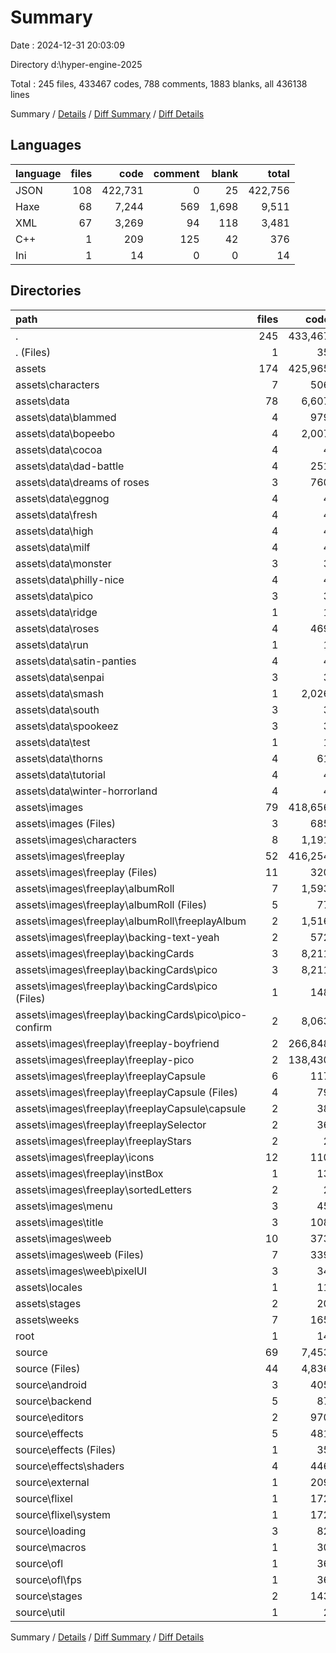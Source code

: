 # Summary

Date : 2024-12-31 20:03:09

Directory d:\\hyper-engine-2025

Total : 245 files,  433467 codes, 788 comments, 1883 blanks, all 436138 lines

Summary / [Details](details.md) / [Diff Summary](diff.md) / [Diff Details](diff-details.md)

## Languages
| language | files | code | comment | blank | total |
| :--- | ---: | ---: | ---: | ---: | ---: |
| JSON | 108 | 422,731 | 0 | 25 | 422,756 |
| Haxe | 68 | 7,244 | 569 | 1,698 | 9,511 |
| XML | 67 | 3,269 | 94 | 118 | 3,481 |
| C++ | 1 | 209 | 125 | 42 | 376 |
| Ini | 1 | 14 | 0 | 0 | 14 |

## Directories
| path | files | code | comment | blank | total |
| :--- | ---: | ---: | ---: | ---: | ---: |
| . | 245 | 433,467 | 788 | 1,883 | 436,138 |
| . (Files) | 1 | 35 | 22 | 29 | 86 |
| assets | 174 | 425,965 | 72 | 114 | 426,151 |
| assets\\characters | 7 | 506 | 0 | 0 | 506 |
| assets\\data | 78 | 6,607 | 0 | 1 | 6,608 |
| assets\\data\\blammed | 4 | 979 | 0 | 0 | 979 |
| assets\\data\\bopeebo | 4 | 2,007 | 0 | 0 | 2,007 |
| assets\\data\\cocoa | 4 | 4 | 0 | 0 | 4 |
| assets\\data\\dad-battle | 4 | 251 | 0 | 0 | 251 |
| assets\\data\\dreams of roses | 3 | 760 | 0 | 1 | 761 |
| assets\\data\\eggnog | 4 | 4 | 0 | 0 | 4 |
| assets\\data\\fresh | 4 | 4 | 0 | 0 | 4 |
| assets\\data\\high | 4 | 4 | 0 | 0 | 4 |
| assets\\data\\milf | 4 | 4 | 0 | 0 | 4 |
| assets\\data\\monster | 3 | 3 | 0 | 0 | 3 |
| assets\\data\\philly-nice | 4 | 4 | 0 | 0 | 4 |
| assets\\data\\pico | 3 | 3 | 0 | 0 | 3 |
| assets\\data\\ridge | 1 | 1 | 0 | 0 | 1 |
| assets\\data\\roses | 4 | 469 | 0 | 0 | 469 |
| assets\\data\\run | 1 | 1 | 0 | 0 | 1 |
| assets\\data\\satin-panties | 4 | 4 | 0 | 0 | 4 |
| assets\\data\\senpai | 3 | 3 | 0 | 0 | 3 |
| assets\\data\\smash | 1 | 2,026 | 0 | 0 | 2,026 |
| assets\\data\\south | 3 | 3 | 0 | 0 | 3 |
| assets\\data\\spookeez | 3 | 3 | 0 | 0 | 3 |
| assets\\data\\test | 1 | 1 | 0 | 0 | 1 |
| assets\\data\\thorns | 4 | 61 | 0 | 0 | 61 |
| assets\\data\\tutorial | 4 | 4 | 0 | 0 | 4 |
| assets\\data\\winter-horrorland | 4 | 4 | 0 | 0 | 4 |
| assets\\images | 79 | 418,656 | 72 | 98 | 418,826 |
| assets\\images (Files) | 3 | 685 | 6 | 3 | 694 |
| assets\\images\\characters | 8 | 1,191 | 16 | 8 | 1,215 |
| assets\\images\\freeplay | 52 | 416,254 | 24 | 71 | 416,349 |
| assets\\images\\freeplay (Files) | 11 | 320 | 10 | 11 | 341 |
| assets\\images\\freeplay\\albumRoll | 7 | 1,593 | 0 | 6 | 1,599 |
| assets\\images\\freeplay\\albumRoll (Files) | 5 | 77 | 0 | 5 | 82 |
| assets\\images\\freeplay\\albumRoll\\freeplayAlbum | 2 | 1,516 | 0 | 1 | 1,517 |
| assets\\images\\freeplay\\backing-text-yeah | 2 | 572 | 0 | 1 | 573 |
| assets\\images\\freeplay\\backingCards | 3 | 8,211 | 2 | 2 | 8,215 |
| assets\\images\\freeplay\\backingCards\\pico | 3 | 8,211 | 2 | 2 | 8,215 |
| assets\\images\\freeplay\\backingCards\\pico (Files) | 1 | 148 | 2 | 1 | 151 |
| assets\\images\\freeplay\\backingCards\\pico\\pico-confirm | 2 | 8,063 | 0 | 1 | 8,064 |
| assets\\images\\freeplay\\freeplay-boyfriend | 2 | 266,848 | 0 | 1 | 266,849 |
| assets\\images\\freeplay\\freeplay-pico | 2 | 138,430 | 0 | 1 | 138,431 |
| assets\\images\\freeplay\\freeplayCapsule | 6 | 117 | 10 | 6 | 133 |
| assets\\images\\freeplay\\freeplayCapsule (Files) | 4 | 79 | 8 | 4 | 91 |
| assets\\images\\freeplay\\freeplayCapsule\\capsule | 2 | 38 | 2 | 2 | 42 |
| assets\\images\\freeplay\\freeplaySelector | 2 | 36 | 2 | 2 | 40 |
| assets\\images\\freeplay\\freeplayStars | 2 | 2 | 0 | 2 | 4 |
| assets\\images\\freeplay\\icons | 12 | 110 | 0 | 36 | 146 |
| assets\\images\\freeplay\\instBox | 1 | 13 | 0 | 1 | 14 |
| assets\\images\\freeplay\\sortedLetters | 2 | 2 | 0 | 2 | 4 |
| assets\\images\\menu | 3 | 45 | 0 | 3 | 48 |
| assets\\images\\title | 3 | 108 | 6 | 3 | 117 |
| assets\\images\\weeb | 10 | 373 | 20 | 10 | 403 |
| assets\\images\\weeb (Files) | 7 | 339 | 14 | 7 | 360 |
| assets\\images\\weeb\\pixelUI | 3 | 34 | 6 | 3 | 43 |
| assets\\locales | 1 | 11 | 0 | 0 | 11 |
| assets\\stages | 2 | 20 | 0 | 8 | 28 |
| assets\\weeks | 7 | 165 | 0 | 7 | 172 |
| root | 1 | 14 | 0 | 0 | 14 |
| source | 69 | 7,453 | 694 | 1,740 | 9,887 |
| source (Files) | 44 | 4,836 | 378 | 1,127 | 6,341 |
| source\\android | 3 | 405 | 46 | 95 | 546 |
| source\\backend | 5 | 87 | 4 | 26 | 117 |
| source\\editors | 2 | 970 | 88 | 232 | 1,290 |
| source\\effects | 5 | 481 | 46 | 107 | 634 |
| source\\effects (Files) | 1 | 35 | 2 | 11 | 48 |
| source\\effects\\shaders | 4 | 446 | 44 | 96 | 586 |
| source\\external | 1 | 209 | 125 | 42 | 376 |
| source\\flixel | 1 | 172 | 5 | 34 | 211 |
| source\\flixel\\system | 1 | 172 | 5 | 34 | 211 |
| source\\loading | 3 | 82 | 0 | 24 | 106 |
| source\\macros | 1 | 30 | 0 | 5 | 35 |
| source\\ofl | 1 | 36 | 0 | 16 | 52 |
| source\\ofl\\fps | 1 | 36 | 0 | 16 | 52 |
| source\\stages | 2 | 143 | 2 | 30 | 175 |
| source\\util | 1 | 2 | 0 | 2 | 4 |

Summary / [Details](details.md) / [Diff Summary](diff.md) / [Diff Details](diff-details.md)